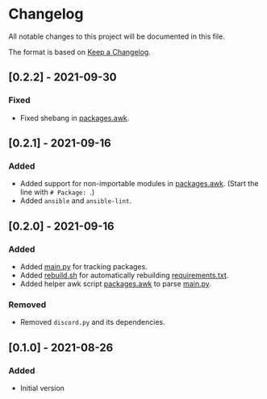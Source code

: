# Changelog
All notable changes to this project will be documented in this file.

The format is based on [Keep a Changelog](https://keepachangelog.com/en/1.0.0/).

## [0.2.2] - 2021-09-30
### Fixed
- Fixed shebang in [packages.awk].

## [0.2.1] - 2021-09-16
### Added
- Added support for non-importable modules in [packages.awk]. (Start the line with `# Package: `.)
- Added `ansible` and `ansible-lint`.

## [0.2.0] - 2021-09-16
### Added
- Added [main.py] for tracking packages.
- Added [rebuild.sh] for automatically rebuilding [requirements.txt].
- Added helper awk script [packages.awk] to parse [main.py].

### Removed
- Removed `discord.py` and its dependencies.

## [0.1.0] - 2021-08-26
### Added
- Initial version


[main.py]: main.py
[packages.awk]: packages.awk
[rebuild.sh]: rebuild.sh
[requirements.txt]: requirements.txt
